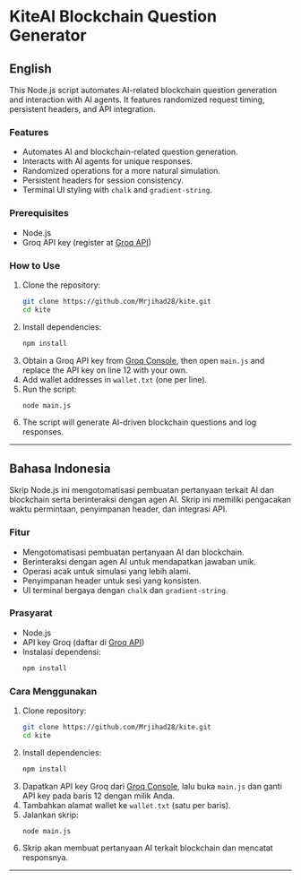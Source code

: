 # KiteAI Blockchain Question Generator

## English

This Node.js script automates AI-related blockchain question generation and interaction with AI agents. It features randomized request timing, persistent headers, and API integration.

### Features
- Automates AI and blockchain-related question generation.
- Interacts with AI agents for unique responses.
- Randomized operations for a more natural simulation.
- Persistent headers for session consistency.
- Terminal UI styling with `chalk` and `gradient-string`.

### Prerequisites
- Node.js
- Groq API key (register at [Groq API](https://console.groq.com/))

### How to Use
1. Clone the repository:
   ```sh
   git clone https://github.com/Mrjihad28/kite.git
   cd kite
   ```
2. Install dependencies:
   ```sh
   npm install
   ```
3. Obtain a Groq API key from [Groq Console](https://console.groq.com/), then open `main.js` and replace the API key on line 12 with your own.
3. Add wallet addresses in `wallet.txt` (one per line).
4. Run the script:
   ```sh
   node main.js
   ```
5. The script will generate AI-driven blockchain questions and log responses.

---

## Bahasa Indonesia

Skrip Node.js ini mengotomatisasi pembuatan pertanyaan terkait AI dan blockchain serta berinteraksi dengan agen AI. Skrip ini memiliki pengacakan waktu permintaan, penyimpanan header, dan integrasi API.

### Fitur
- Mengotomatisasi pembuatan pertanyaan AI dan blockchain.
- Berinteraksi dengan agen AI untuk mendapatkan jawaban unik.
- Operasi acak untuk simulasi yang lebih alami.
- Penyimpanan header untuk sesi yang konsisten.
- UI terminal bergaya dengan `chalk` dan `gradient-string`.

### Prasyarat
- Node.js
- API key Groq (daftar di [Groq API](https://console.groq.com/))
- Instalasi dependensi:
  ```sh
  npm install
  ```

### Cara Menggunakan
1. Clone repository:
   ```sh
   git clone https://github.com/Mrjihad28/kite.git
   cd kite
   ```
2. Install dependencies:
   ```sh
   npm install
   ```
3. Dapatkan API key Groq dari [Groq Console](https://console.groq.com/), lalu buka `main.js` dan ganti API key pada baris 12 dengan milik Anda.
3. Tambahkan alamat wallet ke `wallet.txt` (satu per baris).
4. Jalankan skrip:
   ```sh
   node main.js
   ```
5. Skrip akan membuat pertanyaan AI terkait blockchain dan mencatat responsnya.

---



